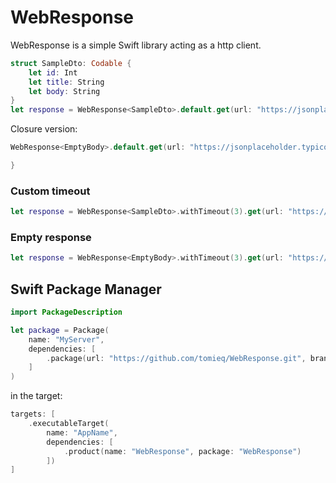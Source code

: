 # WebResponse

WebResponse is a simple Swift library acting as a http client.

```swift
struct SampleDto: Codable {
    let id: Int
    let title: String
    let body: String
}
let response = WebResponse<SampleDto>.default.get(url: "https://jsonplaceholder.typicode.com/todos/1")
```

Closure version:
```swift
WebResponse<EmptyBody>.default.get(url: "https://jsonplaceholder.typicode.com/todos/1") { result in

}
```

### Custom timeout
```swift
let response = WebResponse<SampleDto>.withTimeout(3).get(url: "https://jsonplaceholder.typicode.com/todos/1")
```
### Empty response
```swift
let response = WebResponse<EmptyBody>.withTimeout(3).get(url: "https://jsonplaceholder.typicode.com/todos/1")
```

## Swift Package Manager
```swift
import PackageDescription

let package = Package(
    name: "MyServer",
    dependencies: [
        .package(url: "https://github.com/tomieq/WebResponse.git", branch: "master")
    ]
)
```
in the target:
```swift
targets: [
    .executableTarget(
        name: "AppName",
        dependencies: [
            .product(name: "WebResponse", package: "WebResponse")
        ])
]
```
